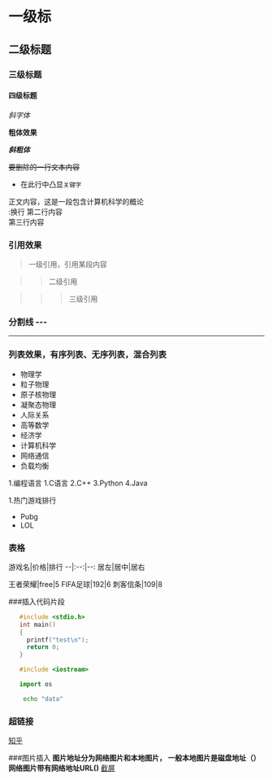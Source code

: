 # 一级标
## 二级标题
### 三级标题
#### 四级标题

*斜字体*

**粗体效果**

***斜粗体***

~~要删除的一行文本内容~~

* 在此行中凸显`关键字`

正文内容，这是一段包含计算机科学的概论 <br> :换行
第二行内容 <br>
第三行内容 <br> 

### 引用效果
>一级引用，引用某段内容

>>二级引用

>>>三级引用

### 分割线 \-\-\-

---

### 列表效果，有序列表、无序列表，混合列表

* 物理学
 * 粒子物理
 * 原子核物理
 * 凝聚态物理
* 人际关系
* 高等数学
* 经济学
* 计算机科学
 * 网络通信
  * 负载均衡

1.编程语言
   1.C语言
   2.C++
   3.Python
   4.Java


1.热门游戏排行
 * Pubg
 * LOL

### 表格
游戏名|价格|排行
--|:--:|--:    居左|居中|居右

王者荣耀|free|5
FIFA足球|192|6
刺客信条|109|8


###插入代码片段

```c
   #include <stdio.h>
   int main()
   {
     printf("test\n");
     return 0;
   }
```

```cpp
   #include <iostream>
```

```python
   import os
```

```bash 
    echo "data"
```



### 超链接
[知乎](https://www.zhihu.com "点击进去知乎")


###图片插入
**图片地址分为网络图片和本地图片， 一般本地图片是磁盘地址（）网络图片带有网络地址URL()**
[截屏](C:\Users\Administrator\Desktop)




